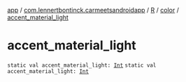 [app](../../../index.md) / [com.lennertbontinck.carmeetsandroidapp](../../index.md) / [R](../index.md) / [color](index.md) / [accent_material_light](./accent_material_light.md)

# accent_material_light

`static val accent_material_light: `[`Int`](https://kotlinlang.org/api/latest/jvm/stdlib/kotlin/-int/index.html)
`static val accent_material_light: `[`Int`](https://kotlinlang.org/api/latest/jvm/stdlib/kotlin/-int/index.html)